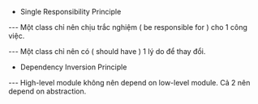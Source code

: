- Single Responsibility Principle

--- Một class chỉ nên chịu trắc nghiệm ( be responsible for ) cho 1 công việc.

--- Một class chỉ nên có ( should have ) 1 lý do để thay đổi.

- Dependency Inversion Principle

--- High-level module không nên depend on low-level module. Cả 2 nên depend on abstraction.
